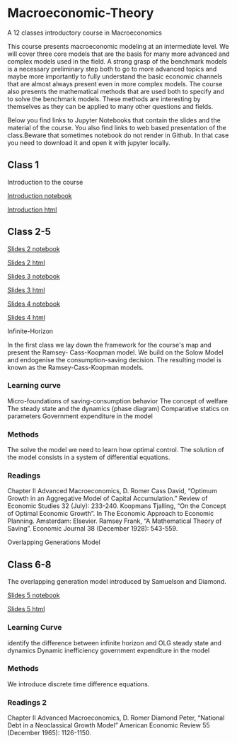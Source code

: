 # Macroeconomic-Theory
A 12 classes introductory course in Macroeconomics


This course presents macroeconomic modeling at an intermediate level. We will cover three core models that are the basis for many more advanced and complex models used in the field. A strong grasp of the benchmark models is a necessary preliminary step both to go to more advanced topics and maybe more importantly to fully understand the basic economic channels that are almost always present even in more complex models. The course also presents the mathematical methods that are used both to specify and to solve the benchmark models. These methods are interesting by themselves as they can be applied to many other questions and fields.

Below you find links to Jupyter Notebooks that contain the slides and the material of the course. You also find links to web based presentation of the class.Beware that sometimes notebook do not render in Github. In that case you need to download it and open it with jupyter locally.

## Class 1

Introduction to the course 

[Introduction notebook](https://github.com/hyperfra/Macroeconomic-Theory/blob/main/Classes/Class1.ipynb)

[Introduction html](https://hyperfra.github.io/MacroTheoryClass1/)

## Class 2-5

[Slides 2 notebook](https://github.com/hyperfra/Macroeconomic-Theory/blob/main/Classes/Class2.ipynb)

[Slides 2 html](https://hyperfra.github.io/MacroTheoryClass2/)

[Slides 3 notebook](https://github.com/hyperfra/Macroeconomic-Theory/blob/main/Classes/Class3.ipynb)

[Slides 3 html](https://hyperfra.github.io/MacroTheoryClass3/)

[Slides 4 notebook](https://github.com/hyperfra/Macroeconomic-Theory/blob/main/Classes/Class4.ipynb)

[Slides 4 html](https://hyperfra.github.io/MacroTheoryClass4/)


Infinite-Horizon

In the first class we lay down the framework for the course's map and present the Ramsey- Cass-Koopman model. We build on the Solow Model and endogenise the consumption-saving decision. The resulting model is known as the Ramsey-Cass-Koopman models.


### Learning curve

Micro-foundations of saving-consumption behavior
The concept of welfare
The steady state and the dynamics (phase diagram)
Comparative statics on parameters
Government expenditure in the model

### Methods
The solve the model we need to learn how optimal control. The solution of the model consists in a system of differential equations.


### Readings

Chapter II Advanced Macroeconomics, D. Romer
Cass David, “Optimum Growth in an Aggregative Model of Capital Accumulation.” Review of Economic Studies 32 (July): 233-240.
Koopmans Tjalling, “On the Concept of Optimal Economic Growth”. In The Economic Approach to Economic Planning. Amsterdam: Elsevier.
Ramsey Frank, “A Mathematical Theory of Saving”. Economic Journal 38 (December 1928): 543-559.


Overlapping Generations Model


## Class 6-8

The overlapping generation model introduced by Samuelson and Diamond.

[Slides 5 notebook](https://github.com/hyperfra/Macroeconomic-Theory/blob/main/Classes/Class5.ipynb)

[Slides 5 html](https://hyperfra.github.io/MacroTheoryClass5/)

### Learning Curve
identify the difference between infinite horizon and OLG
steady state and dynamics
Dynamic inefficiency
government expenditure in the model
### Methods
We introduce discrete time difference equations.

### Readings 2
Chapter II Advanced Macroeconomics, D. Romer
Diamond Peter, “National Debt in a Neoclassical Growth Model” American Economic Review 55 (December 1965): 1126-1150.


